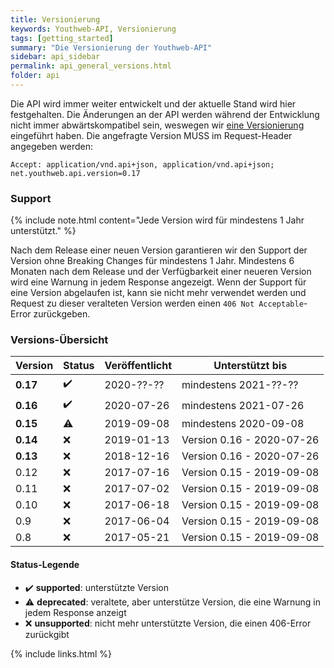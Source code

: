 ```yaml
---
title: Versionierung
keywords: Youthweb-API, Versionierung
tags: [getting_started]
summary: "Die Versionierung der Youthweb-API"
sidebar: api_sidebar
permalink: api_general_versions.html
folder: api
---
```


Die API wird immer weiter entwickelt und der aktuelle Stand wird hier festgehalten. Die Änderungen an der API werden während der Entwicklung nicht immer abwärtskompatibel sein, weswegen wir [eine Versionierung](http://semver.org/) eingeführt haben. Die angefragte Version MUSS im Request-Header angegeben werden:

`Accept: application/vnd.api+json, application/vnd.api+json; net.youthweb.api.version=0.17`

### Support

{% include note.html content="Jede Version wird für mindestens 1 Jahr unterstützt." %}

Nach dem Release einer neuen Version garantieren wir den Support der Version ohne Breaking Changes für mindestens 1 Jahr. Mindestens 6 Monaten nach dem Release und der Verfügbarkeit einer neueren Version wird eine Warnung in jedem Response angezeigt. Wenn der Support für eine Version abgelaufen ist, kann sie nicht mehr verwendet werden und Request zu dieser veralteten Version werden einen `406 Not Acceptable`-Error zurückgeben.

### Versions-Übersicht

| Version      | Status             | Veröffentlicht | Unterstützt bis           |
|--------------|--------------------|----------------|---------------------------|
| **0.17**     | :heavy_check_mark: | 2020-??-??     | mindestens 2021-??-??     |
| **0.16**     | :heavy_check_mark: | 2020-07-26     | mindestens 2021-07-26     |
| **0.15**     | :warning:          | 2019-09-08     | mindestens 2020-09-08     |
| **0.14**     | :x:                | 2019-01-13     | Version 0.16 - 2020-07-26 |
| **0.13**     | :x:                | 2018-12-16     | Version 0.16 - 2020-07-26 |
| 0.12         | :x:                | 2017-07-16     | Version 0.15 - 2019-09-08 |
| 0.11         | :x:                | 2017-07-02     | Version 0.15 - 2019-09-08 |
| 0.10         | :x:                | 2017-06-18     | Version 0.15 - 2019-09-08 |
| 0.9          | :x:                | 2017-06-04     | Version 0.15 - 2019-09-08 |
| 0.8          | :x:                | 2017-05-21     | Version 0.15 - 2019-09-08 |

#### Status-Legende

- :heavy_check_mark: **supported**: unterstützte Version
- :warning: **deprecated**: veraltete, aber unterstütze Version, die eine Warnung in jedem Response anzeigt
- :x: **unsupported**: nicht mehr unterstützte Version, die einen 406-Error zurückgibt

{% include links.html %}
